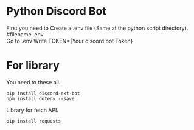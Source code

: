 # Python Discord Bot
<p>First you need to Create a .env file (Same at the python script directory). #filename .env<br>Go to .env Write TOKEN={Your discord bot Token}</p>

<h1>For library</h1>
You need to these all.

```
pip install discord-ext-bot
npm install dotenv --save
```

Library for fetch API.
```
pip install requests
```
